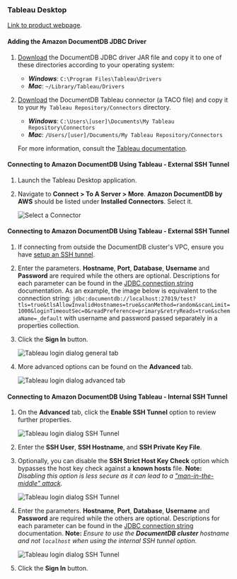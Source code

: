 ### Tableau Desktop
[Link to product webpage](https://www.tableau.com/products/desktop).

#### Adding the Amazon DocumentDB JDBC Driver
1. [Download](setup.md#documentdb-jdbc-driver) the DocumentDB JDBC driver JAR file and copy it to one of these
   directories according to your operating system:
    - **_Windows_**: `C:\Program Files\Tableau\Drivers`
    - **_Mac_**: `~/Library/Tableau/Drivers`

2. [Download](setup.md#documentdb-jdbc-driver) the DocumentDB Tableau connector (a TACO file) and copy it to your `My Tableau Repository/Connectors`
   directory.
    - **_Windows_**: `C:\Users\[user]\Documents\My Tableau Repository\Connectors`
    - **_Mac_**: `/Users/[user]/Documents/My Tableau Repository/Connectors`

   For more information, consult the [Tableau documentation](https://tableau.github.io/connector-plugin-sdk/docs/run-taco).

#### Connecting to Amazon DocumentDB Using Tableau - External SSH Tunnel
1. Launch the Tableau Desktop application.

2. Navigate to **Connect > To A Server > More**. **Amazon DocumentDB by AWS** should be listed
   under **Installed Connectors**. Select it.

    ![Select a Connector](../images/tableau/tableau-connector.png)

#### Connecting to Amazon DocumentDB Using Tableau - External SSH Tunnel
1. If connecting from outside the DocumentDB cluster's VPC, ensure you have [setup an SSH tunnel](setup.md#using-an-ssh-tunnel-to-connect-to-amazon-documentdb).

2. Enter the parameters. **Hostname**, **Port**, **Database**, **Username** and **Password**
   are required while the others are optional. Descriptions for each parameter can be found in
   the [JDBC connection string](connection-string.md) documentation. As an example, the image below
   is equivalent to the connection string:
   `jdbc:documentdb://localhost:27019/test?tls=true&tlsAllowInvalidHostnames=true&scanMethod=random&scanLimit=1000&loginTimeoutSec=0&readPreference=primary&retryReads=true&schemaName=_default`
   with username and password passed separately in a properties collection.

3. Click the **Sign In** button.

    ![Tableau login dialog general tab](../images/tableau/tableau-connection-dialog-general.png)

4. More advanced options can be found on the **Advanced** tab.

    ![Tableau login dialog advanced tab](../images/tableau/tableau-connection-dialog-advanced.png)

#### Connecting to Amazon DocumentDB Using Tableau - Internal SSH Tunnel
1. On the **Advanced** tab, click the **Enable SSH Tunnel** option to review further properties.

    ![Tableau login dialog SSH Tunnel](../images/tableau/tableau-connection-dialog-ssh-adv-with-check.png)

2. Enter the **SSH User**, **SSH Hostname**, and **SSH Private Key File**. 
3. Optionally, you can disable the **SSH Strict Host Key Check** option which bypasses the host key 
   check against a **known hosts** file.
   **Note:** _Disabling this option is less secure as it can lead to a
   ["man-in-the-middle" attack](https://en.wikipedia.org/wiki/Man-in-the-middle_attack)._

    ![Tableau login dialog SSH Tunnel](../images/tableau/tableau-connection-dialog-ssh-adv-no-check.png)

4. Enter the parameters. **Hostname**, **Port**, **Database**, **Username** and **Password**
   are required while the others are optional. Descriptions for each parameter can be found in
   the [JDBC connection string](connection-string.md) documentation. **Note:** _Ensure to use the 
   **DocumentDB cluster** hostname and not `localhost` when using the internal SSH tunnel option._

    ![Tableau login dialog SSH Tunnel](../images/tableau/tableau-connection-dialog-ssh-general.png)

5. Click the **Sign In** button.